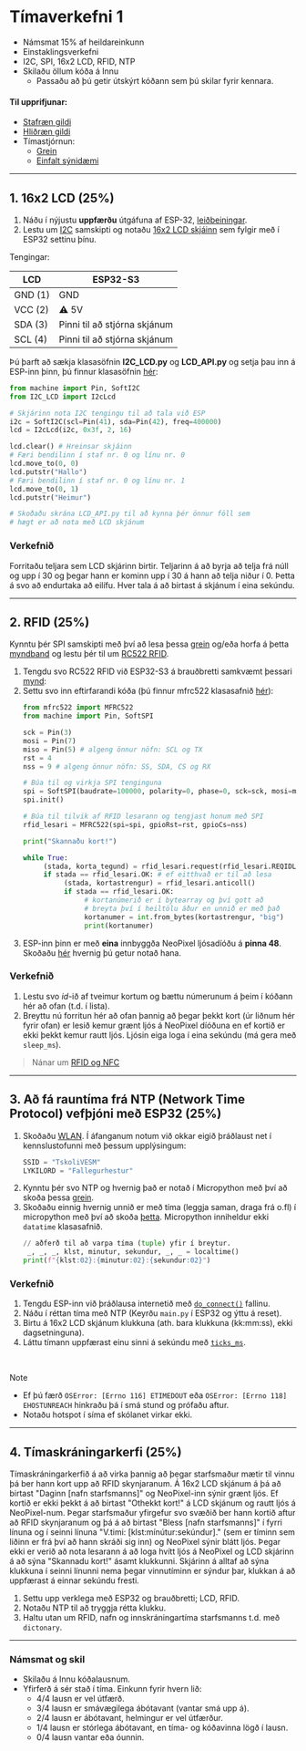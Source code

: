 
# Tímaverkefni 1 

- Námsmat 15% af heildareinkunn
- Einstaklingsverkefni
- I2C, SPI, 16x2 LCD, RFID, NTP
- Skilaðu öllum kóða á Innu
  - Passaðu að þú getir útskýrt kóðann sem þú skilar fyrir kennara.
    
#### Til upprifjunar:
- [Stafræn gildi](https://github.com/VESM1VS/AFANGI/blob/main/Kennsluefni/digital.md)
- [Hliðræn gildi](https://github.com/VESM1VS/AFANGI/blob/main/Kennsluefni/analog.md)
- Tímastjórnun:
     - [Grein](https://github.com/VESM2VT/ESP32/blob/main/kodi/ticks.md)
     - [Einfalt sýnidæmi](https://wokwi.com/projects/390068539029210113)
---


## 1. 16x2 LCD (25%)
1. Náðu í nýjustu **uppfærðu** útgáfuna af ESP-32, [leiðbeiningar](https://github.com/VESM1VS/AFANGI/blob/main/Kennsluefni/ESP_Uppsetning.md). 
1. Lestu um [I2C](https://www.circuitbasics.com/basics-of-the-i2c-communication-protocol/) samskipti og notaðu [16x2 LCD skjáinn](https://lastminuteengineers.com/i2c-lcd-arduino-tutorial/) sem fylgir með í ESP32 settinu þínu.

Tengingar:

LCD | ESP32-S3
--- | ---
GND (1) | GND
VCC (2) | :warning: 5V 
SDA (3) | Pinni til að stjórna skjánum
SCL (4) | Pinni til að stjórna skjánum

Þú þarft að sækja klasasöfnin **I2C_LCD.py** og **LCD_API.py** og setja þau inn á ESP-inn þinn, þú finnur klasasöfnin [hér](https://github.com/Freenove/Freenove_Ultimate_Starter_Kit_for_ESP32_S3/tree/main/Python/Python_Libraries):

```python
from machine import Pin, SoftI2C
from I2C_LCD import I2cLcd

# Skjárinn nota I2C tengingu til að tala við ESP
i2c = SoftI2C(scl=Pin(41), sda=Pin(42), freq=400000)
lcd = I2cLcd(i2c, 0x3f, 2, 16)

lcd.clear() # Hreinsar skjáinn
# Færi bendilinn í staf nr. 0 og línu nr. 0
lcd.move_to(0, 0)
lcd.putstr("Hallo")
# Færi bendilinn í staf nr. 0 og línu nr. 1
lcd.move_to(0, 1)
lcd.putstr("Heimur")

# Skoðaðu skrána LCD_API.py til að kynna þér önnur föll sem 
# hægt er að nota með LCD skjánum
```

### Verkefnið

Forritaðu teljara sem LCD skjárinn birtir. Teljarinn á að byrja að telja frá núll og upp í 30 og þegar hann er kominn upp í 30 á hann að telja niður í 0. Þetta á svo að endurtaka að eilífu. Hver tala á að birtast á skjánum í eina sekúndu.


---

## 2. RFID (25%)

Kynntu þér SPI samskipti með því að lesa þessa [grein](https://www.circuitbasics.com/basics-of-the-spi-communication-protocol) og/eða horfa á þetta [myndband](https://www.youtube.com/watch?v=ldRkXTBw9_o) og lestu þér til um [RC522 RFID](https://lastminuteengineers.com/how-rfid-works-rc522-arduino-tutorial/). 

1. Tengdu svo RC522 RFID við ESP32-S3 á brauðbretti samkvæmt þessari [mynd](https://raw.githubusercontent.com/VESM3/IOT/main/Myndir/verkefni_1_3_rfid_tenging.png): 
1. Settu svo inn eftirfarandi kóða (þú finnur mfrc522 klasasafnið [hér](https://github.com/cefn/micropython-mfrc522/blob/master/mfrc522.py)):
     ```python
     from mfrc522 import MFRC522
     from machine import Pin, SoftSPI

     sck = Pin(3) 
     mosi = Pin(7)
     miso = Pin(5) # algeng önnur nöfn: SCL og TX
     rst = 4
     nss = 9 # algeng önnur nöfn: SS, SDA, CS og RX

     # Búa til og virkja SPI tenginguna
     spi = SoftSPI(baudrate=100000, polarity=0, phase=0, sck=sck, mosi=mosi, miso=miso)
     spi.init()

     # Búa til tilvik af RFID lesarann og tengjast honum með SPI
     rfid_lesari = MFRC522(spi=spi, gpioRst=rst, gpioCs=nss)

     print("Skannaðu kort!")

     while True:
          (stada, korta_tegund) = rfid_lesari.request(rfid_lesari.REQIDL)
          if stada == rfid_lesari.OK: # ef eitthvað er til að lesa
               (stada, kortastrengur) = rfid_lesari.anticoll()
               if stada == rfid_lesari.OK:
                    # kortanúmerið er í bytearray og því gott að 
                    # breyta því í heiltölu áður en unnið er með það
                    kortanumer = int.from_bytes(kortastrengur, "big")
                    print(kortanumer)
     ```
1. ESP-inn þinn er með **eina** innbyggða NeoPixel ljósadíóðu á **pinna 48**. Skoðaðu [hér](https://docs.micropython.org/en/latest/esp32/quickref.html#neopixel-and-apa106-driver) hvernig þú getur notað hana.

### Verkefnið

1. Lestu svo *id*-ið af tveimur kortum og bættu númerunum á þeim í kóðann hér að ofan (t.d. í lista).
1. Breyttu nú forritun hér að ofan þannig að þegar þekkt kort (úr liðnum hér fyrir ofan) er lesið kemur grænt ljós á NeoPixel díóðuna en ef kortið er ekki þekkt kemur rautt ljós. Ljósin eiga loga í eina sekúndu (má gera með `sleep_ms`).

<!-- 

Finndu út ID á RFID tagi, sjá [víratengingar og kóða](https://esp32io.com/tutorials/esp32-rfid-nfc). 
1. Tengdu tvö LEDS (rautt og grænt) og RFID tags með RC522 til að auðkenna notanda, sjá [myndband](https://youtu.be/GX_4IAHJzBE) og [kóðadæmi](https://github.com/VESM3/IOT/blob/main/Kodi/RFID_audkenning.ino).

:warning:  Tengdu VCC í 3.3V (ekki 5V) annars skemmur þú RFID

RFID | ESP32
--- | ---
SS | GPIO 5
SCK | GPIO 18
MOSI | GPIO 23
MISO | GPIO 19
IRQ | 
GND | GND
RST | GPIO 27
VCC | **3.3V**
-->

> Nánar um [RFID og NFC](https://github.com/VESM3/IOT/wiki/RFID-og-NFC) <br>

<!--
Skrifaðu nafnið þitt á RFID tag með RC522 RFID. Notaðu lesaðgerð og birtu nafnið í Serial monitor.
fjarlægðu eftirfarandi kóða í les/skrif aðgerðum: `Serial.println(mfrc522.GetStatusCodeName(status));`
-->
---

## 3. Að fá rauntíma frá NTP (Network Time Protocol) vefþjóni með ESP32 (25%)

1. Skoðaðu [WLAN](https://docs.micropython.org/en/latest/esp32/quickref.html#wlan). Í áfanganum notum við okkar eigið þráðlaust net í kennslustofunni með þessum upplýsingum:
     ```python
     SSID = "TskoliVESM"
     LYKILORD = "Fallegurhestur"
     ```
1. Kynntu þér svo NTP og hvernig það er notað í Micropython með því að skoða þessa [grein](https://bhave.sh/micropython-ntp/).
1. Skoðaðu einnig hvernig unnið er með tíma (leggja saman, draga frá o.fl) í micropython með því að skoða [þetta](https://docs.micropython.org/en/latest/library/time.html). Micropython inniheldur ekki `datatime` klasasafnið.
     ```python
     // aðferð til að varpa tíma (tuple) yfir í breytur.
      _, _, _, klst, minutur, sekundur, _, _ = localtime()
     print(f"{klst:02}:{minutur:02}:{sekundur:02}")
     ```
     
### Verkefnið
1. Tengdu ESP-inn við þráðlausa internetið með [`do_connect()`](https://docs.micropython.org/en/latest/esp32/quickref.html#wlan) fallinu.
1. Náðu í réttan tíma með NTP (Keyrðu `main.py` í ESP32 og ýttu á reset). 
1. Birtu á 16x2 LCD skjánum klukkuna (ath. bara klukkuna (kk:mm:ss), ekki dagsetninguna).
1. Láttu tímann uppfærast einu sinni á sekúndu með [`ticks_ms`](https://github.com/VESM2VT/ESP32/blob/main/kodi/ticks.md).

<br>

> [!Note]
> - Ef þú færð `OSError: [Errno 116] ETIMEDOUT` eða `OSError: [Errno 118] EHOSTUNREACH` hinkraðu þá í smá stund og prófaðu aftur.
> - Notaðu hotspot í síma ef skólanet virkar ekki.

<!--
Skoðaðu [Timers](https://docs.micropython.org/en/latest/esp32/quickref.html#timers) til að láta tímann uppfærast á ákveðnum fresti.
Bættu við smá `sleep` til að gefa ESP32 smá tíma til að tengjast wifi.
-->

---

## 4. Tímaskráningarkerfi  (25%)

Tímaskráningarkerfið á að virka þannig að þegar starfsmaður mætir til vinnu þá ber hann kort upp að RFID skynjaranum. Á 16x2 LCD skjánum á þá að birtast "Daginn [nafn starfsmanns]" og NeoPixel-inn sýnir grænt ljós. Ef kortið er ekki þekkt á að birtast "Othekkt kort!" á LCD skjánum og rautt ljós á NeoPixel-num. Þegar starfsmaður yfirgefur svo svæðið ber hann kortið aftur að RFID skynjaranum og þá á að birtast "Bless [nafn starfsmanns]" í fyrri línuna og í seinni línuna "V.timi: [klst:mínútur:sekúndur]." (sem er tíminn sem liðinn er frá því að hann skráði sig inn) og NeoPixel sýnir blátt ljós. Þegar ekki er verið að nota lesarann á að loga hvítt ljós á NeoPixel og LCD skjárinn á að sýna "Skannadu kort!" ásamt klukkunni. Skjárinn á alltaf að sýna klukkuna í seinni línunni nema þegar vinnutíminn er sýndur þar, klukkan á að uppfærast á einnar sekúndu fresti.

1. Settu upp verklega með ESP32 og brauðbretti; LCD, RFID. 
1. Notaðu NTP til að tryggja rétta klukku. 
1. Haltu utan um RFID, nafn og innskráningartíma starfsmanns t.d. með `dictonary`.

<!--
1. notaðu `id` af RFID tag fyrir auðkenningu. Þegar notandi skráir sig inn þá verður tímaskráning, nafn birtist á OLED og grænt LED logar. Þegar notandi skráir sig út þá á að birtast á OLED nafn og viðverutíminn ( frá innskráningu ) og rautt LED logar. 
 

Demo:
- [Toggle LED with NFC Tag and PIN](https://www.hackster.io/wesee/toggle-led-with-nfc-tag-and-pin-57f894)
- [Build your own Raspberry Pi RFID Attendance System](https://pimylifeup.com/raspberry-pi-rfid-attendance-system/)
- [Attendance System Using Raspberry Pi and NFC Tag Reader](https://www.instructables.com/id/Attendance-system-using-Raspberry-Pi-and-NFC-Tag-r/).
-->

---

### Námsmat og skil

- Skilaðu á Innu kóðalausnum.
- Yfirferð á sér stað í tíma. Einkunn fyrir hvern lið: 
    - 4/4 lausn er vel útfærð.
    - 3/4 lausn er smávægilega ábótavant (vantar smá upp á).
    - 2/4 lausn er ábótavant, helmingur er vel útfærður.
    - 1/4 lausn er stórlega ábótavant, en tíma- og kóðavinna lögð í lausn.
    - 0/4 lausn vantar eða óunnin.


